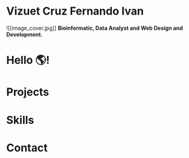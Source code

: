 # Vizuet Cruz Fernando Ivan
![[image_cover.jpg]]
**Bioinformatic, Data Analyst and Web Design and Development.**
# Hello 🌎!


# Projects

# Skills

# Contact

>  ####  
>

